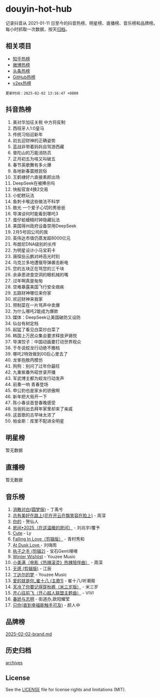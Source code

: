 # douyin-hot-hub

记录抖音从 2021-01-11 日至今的抖音热榜、明星榜、直播榜、音乐榜和品牌榜。每小时抓取一次数据，按天[归档](archives)。

## 相关项目

- [知乎热榜](https://github.com/lonnyzhang423/zhihu-hot-hub)
- [微博热榜](https://github.com/lonnyzhang423/weibo-hot-hub)
- [头条热榜](https://github.com/lonnyzhang423/toutiao-hot-hub)
- [GitHub热榜](https://github.com/lonnyzhang423/github-hot-hub)
- [v2ex热榜](https://github.com/lonnyzhang423/v2ex-hot-hub)


`更新时间：2025-02-02 13:16:47 +0800`

## 抖音热榜

1. 美对华加征关税 中方将反制
1. 西班牙人1:0皇马
1. 传统习俗迎新年
1. 初五迎财神的正确姿势
1. 蓝战非带着妈妈自驾游西藏
1. 普陀山的万能消防员
1. 正月初五为啥又叫破五
1. 春节英歌舞有多火爆
1. 各地新春震撼民俗
1. 王鹤棣好六直接素颜出场
1. DeepSeek在被捧杀吗
1. 快船官宣4换2交易
1. 小蛇糕玩法
1. 鱼刺卡喉这些做法不科学
1. 敖光 一个爱子心切的男爸爸
1. 导演谈何时能看到哪吒3
1. 蛋仔蛤蟆精时钟隐藏玩法
1. 美国得州政府设备禁用DeepSeek
1. 2月5号回公司的我
1. 英伟达市值仍蒸发超8000亿元
1. 布朗尼DNA级别的长传
1. 为明星设计小马宝莉卡
1. 唐探岳云鹏对峙高光时刻
1. 乌克兰多地遭俄导弹袭击断电
1. 您的五块正在骂您的三千块
1. 余承恩进食空洞的眼机械的嘴
1. 过年啊真是匆匆
1. 空难暴露美国飞行安全痼疾
1. 五路财神哪位来你家
1. 欢迎财神来我家
1. 预制菜在一片骂声中卖爆
1. 为什么哪吒2能成为爆款
1. 媒体：DeepSeek让美国破防又设防
1. 仙台有树定档
1. 起猛了看见白菜炒白菜了
1. 韩国上万民众集会要求释放尹锡悦
1. 导演饺子：中国动画要打动世界观众
1. 于冬说蛟龙行动绝不撤档
1. 哪吒2特效做到00后心里去了
1. 龙爹抱敖丙模仿
1. 狗狗：别问了过年你最旺
1. 九重紫番外昭世录开播
1. 军武博主都为蛟龙行动发声
1. 前奏一响 青春登场
1. 申公豹也是家乡的骄傲啊
1. 新年把大局开一下
1. 陈小春谈首登春晚感受
1. 当爸妈出去拜年家里却来了亲戚
1. 这首歌的古早味太浓了
1. 帕金斯：库里不配进全明星

## 明星榜

暂无数据

## 直播榜

暂无数据

## 音乐榜

1. [消散对白(圆梦版)](https://sf5-hl-cdn-tos.douyinstatic.com/obj/tos-cn-ve-2774/og4jB5I5IizzoZVAAAzWgBMAsMDWoArfwBOiFs) - 丁禹兮
1. [总有美好在路上(花在开云在飘笑容在脸上)](https://sf5-hl-cdn-tos.douyinstatic.com/obj/tos-cn-ve-2774/oU5u7NwtfBIvaNhoQBszOvAlRiAoiWAVVyBMq4) - 周深
1. [你的](https://sf5-hl-cdn-tos.douyinstatic.com/obj/tos-cn-ve-2774/oYuIeKf42jB7sEV6B2upMdpYAgfrQWj0FeRegh) - 贺仙人
1. [房间•2025（在这温暖的房间）](https://sf5-hl-cdn-tos.douyinstatic.com/obj/tos-cn-ve-2774/oMzJcnT8BgIetASeBfwfEeBQVNfACiCifhfZP7g) - 刘兆宇/覆予
1. [Cute](https://sf5-hl-cdn-tos.douyinstatic.com/obj/tos-cn-ve-2774/o4IbIzHWKAAB4wsS5qMBRiiAlEBGTpQRNfFvuo) - Ly
1. [Falling In Love（剪辑版）](https://sf3-cdn-tos.douyinstatic.com/obj/tos-cn-ve-2774/o8ajpA8zzgBPahbBIO8AcKGBLJezFCRd1wfP9f) - 青村秀和
1. [ At Dusk  Love ](https://sf5-hl-cdn-tos.douyinstatic.com/obj/tos-cn-ve-2774/o8CrpCf5CaYgI4ZrtQgMQAFEfuGqNnRSDQAPBc) - 刘嗨雨
1. [执子之手 (剪辑2)](https://sf5-hl-cdn-tos.douyinstatic.com/obj/tos-cn-ve-2774/oUoZLQjCc31XzqsBnBQUNgeKtYPBcgbFDwtfcu) - 宝石Gem\哩哩
1. [Winter Wishlist](https://sf5-hl-cdn-tos.douyinstatic.com/obj/tos-cn-ve-2774/oIIgUOeamCFCVAzxN6MFRLIBlLGpUqQxeeHrLE) - Youzee Music
1. [小美满（电影《热辣滚烫》热辣陪伴曲）](https://sf5-hl-cdn-tos.douyinstatic.com/obj/tos-cn-ve-2774/o0GAn2lSgfZIDUgtevCGDQYnFg4CwnrBaxbTZL) - 周深
1. [无感 (剪辑版)](https://sf5-hl-cdn-tos.douyinstatic.com/obj/tos-cn-ve-2774/o0eIsUzJBDlQaQFC5OFlgbMEZC1TFYBftOBn6p) - 江辰
1. [丁达尔的梦](https://sf5-hl-cdn-tos.douyinstatic.com/obj/tos-cn-ve-2774/oMU3WirUZBVQkAC9ccG5P2IQirziZM2RTInUY) - Youzee Music
1. [爱的就是你_崔十八 (主歌1)](https://sf5-hl-cdn-tos.douyinstatic.com/obj/tos-cn-ve-2774/oI5BO5DhFZ6UTcNCnZaOCBLtZ7WIMQGfgnXf5E) - 崔十八/听潮阁
1. [天冷了你要记得穿秋裤（米三岁版）](https://sf5-hl-cdn-tos.douyinstatic.com/obj/tos-cn-ve-2774/oQlIwVIDWiZ6BQilAorS7MA0AgCkQDvcZAdm1) - 米三岁
1. [开心往前飞（开心超人联盟主题曲）](https://sf5-hl-cdn-tos.douyinstatic.com/obj/tos-cn-ve-2774/9d8fb7c82cf1421fb93a9fe925275e0a) - VIVI
1. [春娇与志明](https://sf5-hl-cdn-tos.douyinstatic.com/obj/tos-cn-ve-2774/e530d8fceb7044b39707d7f9ff54add1) - 街道办,欧阳耀莹
1. [只你(直到幸福能触手可及)](https://sf5-hl-cdn-tos.douyinstatic.com/obj/tos-cn-ve-2774/o0lBkRDzFTeaVSUz3ZZSCBVtZ5DIMQGfgmEAuE) - 颜人中

## 品牌榜

[2025-02-02-brand.md](archives/2025-02-02-brand.md)

## 历史归档

[archives](archives)

## License

See the [LICENSE](LICENSE) file for license rights and limitations (MIT).
